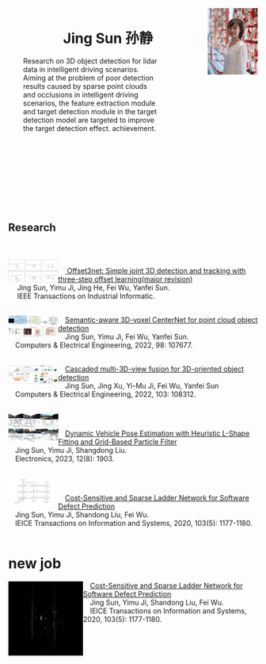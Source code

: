 <img src="image_source/sunjing_pic.jpg" align="right" width="20%">
<center> <h1>Jing Sun 孙静</h1> </center>

<p style="margin-right: 200px;margin-left: 30px">Research on 3D object detection for lidar data in intelligent driving scenarios. Aiming at the problem of poor detection results caused by sparse point clouds and occlusions in intelligent driving scenarios, the feature extraction module and target detection module in the target detection model are targeted to improve the target detection effect. achievement.</p>

<br><br><br><br><br><br><br><br>


## Research

<br>
<br>
<img src="image_source/Offset3Net.jpg" align="left" width="20%"> 

&#x2003;[ Offset3net: Simple joint 3D detection and tracking with three-step offset learning(major revision)](https://www.sciencedirect.com/science/article/abs/pii/S0045790621005978)   
&#x2003; Jing Sun, Yimu Ji, Jing He, Fei Wu, Yanfei Sun.  
&#x2003; IEEE Transactions on Industrial Informatic.
<br>
<br>

<img src="image_source/SA-Voxel-CenterNet.jpg" align="left" width="20%"> 

&#x2003;[Semantic-aware 3D-voxel CenterNet for point cloud object detection](https://www.sciencedirect.com/science/article/abs/pii/S0045790621005978)  
&#x2003;Jing Sun, Yimu Ji, Fei Wu, Yanfei Sun.  
&#x2003;Computers & Electrical Engineering, 2022, 98: 107677.
<br><br>


<img src="image_source/CM3DV.jpg" align="left" width="20%"> 

&#x2003;[Cascaded multi-3D-view fusion for 3D-oriented object detection](https://www.sciencedirect.com/science/article/abs/pii/S0045790622005341)  
&#x2003;Jing Sun, Jing Xu, Yi-Mu Ji, Fei Wu, Yanfei Sun  
&#x2003;Computers & Electrical Engineering, 2022, 103: 108312.
<br><br>



<img src="image_source/PE-HL-PF.jpg" align="left" width="20%"> 
<br>

&#x2003;[Dynamic Vehicle Pose Estimation with Heuristic L-Shape Fitting and Grid-Based Particle Filter](https://www.mdpi.com/2079-9292/12/8/1903)  
&#x2003;Jing Sun, Yimu Ji, Shangdong Liu.  
&#x2003;Electronics, 2023, 12(8): 1903.
<br><br>


<img src="image_source/SDP2.png" align="left" width="20%"> 
<br>

&#x2003;[Cost-Sensitive and Sparse Ladder Network for Software Defect Prediction](https://www.jstage.jst.go.jp/article/transinf/E103.D/5/E103.D_2019EDL8198/_pdf)  
&#x2003;Jing Sun, Yimu Ji, Shandong Liu, Fei Wu.  
&#x2003;IEICE Transactions on Information and Systems, 2020, 103(5): 1177-1180.
<br><br>



# new job
<img src="image_source/traditional_object_detection.gif" align="left" width="30%">

&#x2003;[Cost-Sensitive and Sparse Ladder Network for Software Defect Prediction](https://www.jstage.jst.go.jp/article/transinf/E103.D/5/E103.D_2019EDL8198/_pdf)  
&#x2003;Jing Sun, Yimu Ji, Shandong Liu, Fei Wu.  
&#x2003;IEICE Transactions on Information and Systems, 2020, 103(5): 1177-1180.
<br><br>
  

